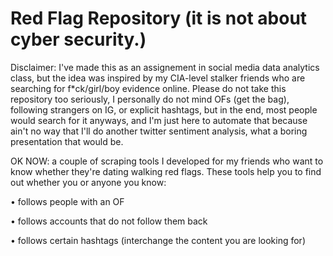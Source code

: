 # Red Flag Repository (it is not about cyber security.)

Disclaimer: I've made this as an assignement in social media data analytics class, but the idea was inspired by my CIA-level stalker friends who are searching for f*ck/girl/boy evidence online. Please do not take this repository too seriously, I personally do not mind OFs (get the bag), following strangers on IG, or explicit hashtags, but in the end, most people would search for it anyways, and I'm just here to automate that because ain't no way that I'll do another twitter sentiment analysis, what a boring presentation that would be.

OK NOW: a couple of scraping tools I developed for my friends who want to know whether they're dating walking red flags.
These tools help you to find out whether you or anyone you know:

• follows people with an OF

• follows accounts that do not follow them back

• follows certain hashtags (interchange the content you are looking for)

